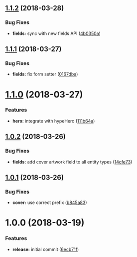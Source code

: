 <a name="1.1.2"></a>
## [1.1.2](https://github.com/hypeJunctionPro/Elgg3-hypeIllustration/compare/1.1.1...1.1.2) (2018-03-28)


### Bug Fixes

* **fields:** sync with new fields API ([4b0350a](https://github.com/hypeJunctionPro/Elgg3-hypeIllustration/commit/4b0350a))



<a name="1.1.1"></a>
## [1.1.1](https://github.com/hypeJunctionPro/Elgg3-hypeIllustration/compare/1.1.0...1.1.1) (2018-03-27)


### Bug Fixes

* **fields:** fix form setter ([0167dba](https://github.com/hypeJunctionPro/Elgg3-hypeIllustration/commit/0167dba))



<a name="1.1.0"></a>
# [1.1.0](https://github.com/hypeJunctionPro/Elgg3-hypeIllustration/compare/1.0.2...1.1.0) (2018-03-27)


### Features

* **hero:** integrate with hypeHero ([111b64a](https://github.com/hypeJunctionPro/Elgg3-hypeIllustration/commit/111b64a))



<a name="1.0.2"></a>
## [1.0.2](https://github.com/hypeJunctionPro/Elgg3-hypeIllustration/compare/1.0.1...1.0.2) (2018-03-26)


### Bug Fixes

* **fields:** add cover artwork field to all entity types ([14cfe73](https://github.com/hypeJunctionPro/Elgg3-hypeIllustration/commit/14cfe73))



<a name="1.0.1"></a>
## [1.0.1](https://github.com/hypeJunctionPro/Elgg3-hypeIllustration/compare/1.0.0...1.0.1) (2018-03-26)


### Bug Fixes

* **cover:** use correct prefix ([b845a83](https://github.com/hypeJunctionPro/Elgg3-hypeIllustration/commit/b845a83))



<a name="1.0.0"></a>
# 1.0.0 (2018-03-19)


### Features

* **release:** initial commit ([6ecb71f](https://github.com/hypeJunctionPro/Elgg3-hypeIllustration/commit/6ecb71f))



